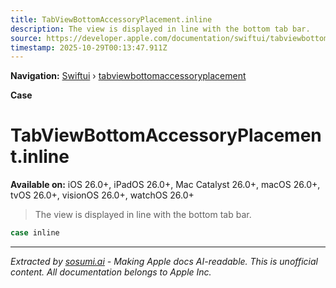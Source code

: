 ```yaml
---
title: TabViewBottomAccessoryPlacement.inline
description: The view is displayed in line with the bottom tab bar.
source: https://developer.apple.com/documentation/swiftui/tabviewbottomaccessoryplacement/inline
timestamp: 2025-10-29T00:13:47.911Z
---
```


**Navigation:** [Swiftui](/documentation/swiftui) › [tabviewbottomaccessoryplacement](/documentation/swiftui/tabviewbottomaccessoryplacement)

**Case**

# TabViewBottomAccessoryPlacement.inline

**Available on:** iOS 26.0+, iPadOS 26.0+, Mac Catalyst 26.0+, macOS 26.0+, tvOS 26.0+, visionOS 26.0+, watchOS 26.0+

> The view is displayed in line with the bottom tab bar.

```swift
case inline
```

---

*Extracted by [sosumi.ai](https://sosumi.ai) - Making Apple docs AI-readable.*
*This is unofficial content. All documentation belongs to Apple Inc.*
